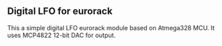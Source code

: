 ## Digital LFO for eurorack

This a simple digital LFO eurorack module based on Atmega328 MCU.
It uses MCP4822 12-bit DAC for output.
